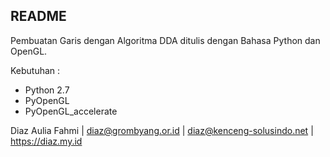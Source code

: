 ## README

Pembuatan Garis dengan Algoritma DDA ditulis dengan Bahasa Python dan OpenGL.

Kebutuhan :
- Python 2.7
- PyOpenGL
- PyOpenGL_accelerate

Diaz Aulia Fahmi | diaz@grombyang.or.id | diaz@kenceng-solusindo.net | https://diaz.my.id
